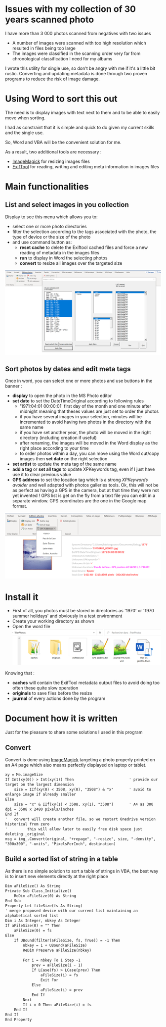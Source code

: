 # Issues with my collection of 30 years scanned photo
I have more than 3 000 photos scanned from negatives with two issues 
- A number of images were scanned with too high resolution which resulted in files being too large
- The images were classified in the scanning order very far from chronological classification I need for my albums

I wrote this utility for single use, so don't be angry with me if it's a little bit rustic. Converting and updating metadata is done through two proven programs to reduce the risk of image damage.

# Using Word to sort this out
The need is to display images with text next to them and to be able to easily move when sorting.

I had as constraint that it is simple and quick to do given my current skills and the single use.

So, Word and VBA will be the convenient solution for me.

As a result, two additional tools are necessary :
- [ImageMagick](https://imagemagick.org/) for resizing images files
- [ExifTool](https://exiftool.org/) for reading, writing and editing meta information in images files

# Main functionalities
## List and select images in you collection
Display to see this menu which allows you to:
- select one or more photo directories
- filter the selection according to the tags associated with the photo, the type of device or the size of the photo
- and use command button as:
    - __reset cache__ to delete the Exiftool cached files and force a new reading of metadata in the images files
    - __run__ to display in Word the selecting photos
    - __convert__ to resize all images over the targeted size

![Main screen](https://github.com/langautier/scanned-photos/blob/master/mainscreen.png)

## Sort photos by dates and edit meta tags
Once in word, you can select one or more photos and use buttons in the banner :
- __display__ to open the photo in the MS Photo editor
- __set date__ to set the DateTimeOriginal according to following rules 
    - '1971:04:01 00:00:01' first day of the month and one minute after midnight meaning that theses values are just set to order the photos
    - if you have several images in your selection, minutes will be incremented to avoid having two photos in the directory with the same name
    - if you have set another year, the photo will be moved in the right directory (including creation if useful)
    - after renaming, the images will be moved in the Word display as the right place according to your time
    - to order photos within a day, you can move using the Word cut/copy images then __set date__ on the right selection
- __set artist__ to update the meta tag of the same name
- __add a tag__ or __set all tags__ to update XPKeywords tag, even if I just have use it to clear previous value
- __GPS address__ to set the location tag which is a strong *XPKeywords avoider* and well adapted with photos galleries tools. Ok, this will not be as perfect as having a GPS in the camera, but at that time they were not yet invented ! GPS list is get on the fly from a text file you can edit in a separate window. GPS coordinates are the one in the Google map format.
    
![Test Image 4](https://github.com/langautier/scanned-photos/blob/master/setGPS.png)

# Install it
- First of all, you photos must be stored in directories as '1970' or '1970 summer holidays' and obviously in a test environment
- Create your working directory as shown
- Open the word file
![Installation](https://github.com/langautier/scanned-photos/blob/master/installation.png)

Knowing that :
- __caches__ will contain the ExifTool metadata output files to avoid doing too often these quite slow operation
- __originals__ to save files before the resize
- __journal__ of every actions done by the program

# Document how it is written
Just for the pleasure to share some solutions I used in this program
## Convert
Convert is done using [ImageMagick](https://imagemagick.org/) targeting a photo properly printed on an A4 page which also means perfectly displayed on laptop or tablet.
```VBScript
xy = Me.imageSize
If Int(xy(0)) > Int(xy(1)) Then                         ' provide our target on the largest dimension
    size = IIf(xy(0) < 3508, xy(0), "3508") & "x"       ' avoid to enlarge image if already smaller
Else
    size = "x" & IIf(xy(1) < 3508, xy(1), "3508")       ' A4 as 300 dpi = 3508 x 2480 pixels/inches
End If
'   convert will create another file, so we restart Onedrive version historical from zero
'         this will allow later to easily free disk space just deleting _original
msg = img_.Convert(original, "+repage", "-resize", size, "-density", "300x300", "-units", "PixelsPerInch", destination)
```
## Build a sorted list of string in a table
As there is no simple solution to sort a table of strings in VBA, the best way is to insert new elements directly at the right place
```VBScript
Dim aFileSize() As String
Private Sub Class_Initialize()
    ReDim aFileSize(0) As String
End Sub
Property Let fileSize(fs As String)
' merge proposed device with our current list maintaining an alphabetical sorted list
Dim i As Integer, nbkey As Integer
If aFileSize(0) = "" Then
    aFileSize(0) = fs
Else
    If UBound(filter(aFileSize, fs, True)) = -1 Then
        nbkey = 1 + UBound(aFileSize)
        ReDim Preserve aFileSize(nbkey)

        For i = nbkey To 1 Step -1
            prev = aFileSize(i - 1)
            If LCase(fs) > LCase(prev) Then
                aFileSize(i) = fs
                Exit For
            Else
                aFileSize(i) = prev
            End If
        Next
        If i = 0 Then aFileSize(i) = fs
    End If
End If
End Property
```
